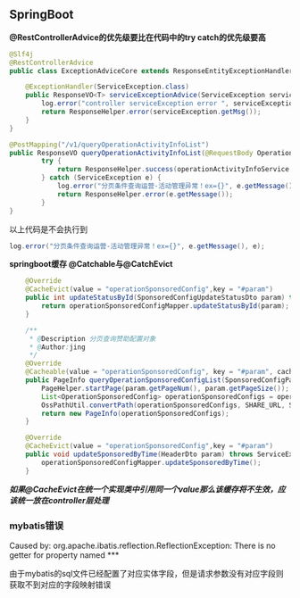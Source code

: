 ## SpringBoot

**@RestControllerAdvice的优先级要比在代码中的try catch的优先级要高**

```java
@Slf4j
@RestControllerAdvice
public class ExceptionAdviceCore extends ResponseEntityExceptionHandler {

    @ExceptionHandler(ServiceException.class)
    public ResponseVO<T> serviceExceptionAdvice(ServiceException serviceException) {
        log.error("controller serviceException error ", serviceException);
        return ResponseHelper.error(serviceException.getMsg());
    }
}
```

```java
@PostMapping("/v1/queryOperationActivityInfoList")
public ResponseVO queryOperationActivityInfoList(@RequestBody OperationActivityInfoDto operationActivityInfo, HttpServletRequest request) {
        try {
            return ResponseHelper.success(operationActivityInfoService.queryOperationActivityInfoList(operationActivityInfo, request));
        } catch (ServiceException e) {
            log.error("分页条件查询运营-活动管理异常！ex={}", e.getMessage(), e);
            return ResponseHelper.error(e.getMessage());
        }
}
```

以上代码是不会执行到

```java
log.error("分页条件查询运营-活动管理异常！ex={}", e.getMessage(), e);
```

**springboot缓存 @Catchable与@CatchEvict**
```java
    @Override
    @CacheEvict(value = "operationSponsoredConfig",key = "#param")
    public int updateStatusById(SponsoredConfigUpdateStatusDto param) throws ServiceException {
        return operationSponsoredConfigMapper.updateStatusById(param);
    }

    /**
     * @Description 分页查询赞助配置对象
     * @Author:jing
     */
    @Override
    @Cacheable(value = "operationSponsoredConfig", key = "#param", cacheManager = "cacheManager")
    public PageInfo queryOperationSponsoredConfigList(SponsoredConfigPageDto param) throws ServiceException {
        PageHelper.startPage(param.getPageNum(), param.getPageSize());
        List<OperationSponsoredConfig> operationSponsoredConfigs = operationSponsoredConfigMapper.queryOperationSponsoredConfigList(param);
        OssPathUtil.convertPath(operationSponsoredConfigs, SHARE_URL, SPONSORED_ICON_URL, SPONSORED_URL);
        return new PageInfo(operationSponsoredConfigs);
    }

    @Override
    @CacheEvict(value = "operationSponsoredConfig",key = "#param")
    public void updateSponsoredByTime(HeaderDto param) throws ServiceException {
        operationSponsoredConfigMapper.updateSponsoredByTime();
    }
```
***如果@CacheEvict在统一个实现类中引用同一个value那么该缓存将不生效，应该统一放在controller层处理***

### mybatis错误

Caused by: org.apache.ibatis.reflection.ReflectionException: There is no getter for property named ***

由于mybatis的sql文件已经配置了对应实体字段，但是请求参数没有对应字段则获取不到对应的字段映射错误

